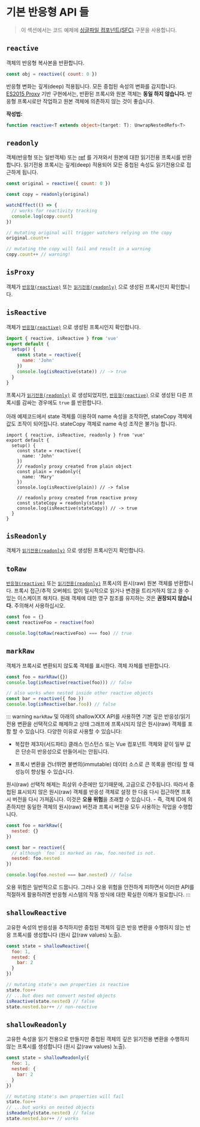 # 기본 반응형 API 들

> 이 섹션에서는 코드 예제에 [싱글파일 컴포넌트(SFC)](../guide/single-file-component.html) 구문을 사용합니다.

## `reactive`

객체의 반응형 복사본을 반환합니다.

```js
const obj = reactive({ count: 0 })
```

반응형 변화는 깊게(deep) 적용됩니다. 모든 중첩된 속성의 변화를 감지합니다. [ES2015 Proxy](https://developer.mozilla.org/en-US/docs/Web/JavaScript/Reference/Global_Objects/Proxy) 기반 구현에서는, 반환된 프록시와 원본 객체는 **동일 하지 않습니다.** 반응형 프록시로만 작업하고 원본 객체에 의존하지 않는 것이 좋습니다.

**작성법:**

```ts
function reactive<T extends object>(target: T): UnwrapNestedRefs<T>
```

## `readonly`

객체(반응형 또는 일반객체) 또는 [ref](./refs-api.html#ref) 를 가져와서 원본에 대한 읽기전용 프록시를 반환합니다. 읽기전용 프록시는 깊게(deep) 적용되어 모든 중첩된 속성도 읽기전용으로 접근하게 됩니다.

```js
const original = reactive({ count: 0 })

const copy = readonly(original)

watchEffect(() => {
  // works for reactivity tracking
  console.log(copy.count)
})

// mutating original will trigger watchers relying on the copy
original.count++

// mutating the copy will fail and result in a warning
copy.count++ // warning!
```

## `isProxy`

객체가 [`반응형(reactive)`](#reactive) 또는 [`읽기전용(readonly)`](#readonly) 으로 생성된 프록시인지 확인합니다.

## `isReactive`

객체가 [`반응형(reactive)`](#reactive) 으로 생성된 프록시인지 확인합니다.

```js
import { reactive, isReactive } from 'vue'
export default {
  setup() {
    const state = reactive({
      name: 'John'
    })
    console.log(isReactive(state)) // -> true
  }
}
```

프록시가 [`읽기전용(readonly)`](#readonly) 로 생성되었지만, [`반응형(reactive)`](#reactive) 으로 생성된 다른 프록시를 감싸는 경우에도 `true` 를 반환합니다.<br><br>아래 예제코드에서 state 객체를 이용하여 name 속성을 조작하면, stateCopy 객체에 값도 조작이 되어집니다. stateCopy 객체로 name 속성 조작은 불가능 합니다.

```js{7-15}
import { reactive, isReactive, readonly } from 'vue'
export default {
  setup() {
    const state = reactive({
      name: 'John'
    })
    // readonly proxy created from plain object
    const plain = readonly({
      name: 'Mary'
    })
    console.log(isReactive(plain)) // -> false

    // readonly proxy created from reactive proxy
    const stateCopy = readonly(state)
    console.log(isReactive(stateCopy)) // -> true
  }
}
```

## `isReadonly`

객체가 [`읽기전용(readonly)`](#readonly) 으로 생성된 프록시인지 확인합니다.

## `toRaw`

[`반응형(reactive)`](#reactive) 또는 [`읽기전용(readonly)`](#readonly) 프록시의 원시(raw) 원본 객체를 반환합니다. 프록시 접근/추적 오버헤드 없이 일시적으로 읽거나 변경을 트리거하지 않고 쓸 수 있는 이스케이프 해치다. 원래 객체에 대한 영구 참조를 유지하는 것은 **권장되지 않습니다.** 주의해서 사용하십시오.

```js
const foo = {}
const reactiveFoo = reactive(foo)

console.log(toRaw(reactiveFoo) === foo) // true
```

## `markRaw`

객체가 프록시로 변환되지 않도록 객체를 표시한다. 객체 자체를 반환합니다.

```js
const foo = markRaw({})
console.log(isReactive(reactive(foo))) // false

// also works when nested inside other reactive objects
const bar = reactive({ foo })
console.log(isReactive(bar.foo)) // false
```

::: warning `markRaw` 및 아래의 shallowXXX API를 사용하면 기본 깊은 반응성/읽기전용 변환을 선택적으로 해제하고 상태 그래프에 프록시되지 않은 원시(raw) 객체를 포함 할 수 있습니다. 다양한 이유로 사용할 수 있습니다:

- 복잡한 제3자(서드파티) 클래스 인스턴스 또는 Vue 컴포넌트 객체와 같이 일부 값은 단순히 반응성으로 만들어서는 안됩니다.

- 프록시 변환을 건너뛰면 불변의(immutable) 데이터 소스로 큰 목록을 렌더링 할 때 성능이 향상될 수 있습니다.

원시(raw) 선택적 해제는 최상위 수준에만 있기때문에, 고급으로 간주됩니다. 따라서 중첩된 표시되지 않은 원시(raw) 객체를 반응성 객체로 설정 한 다음 다시 접근하면 프록시 버전을 다시 가져옵니다. 이것은 **오용 위험**을 초래할 수 있습니다. - 즉, 객체 ID에 의존하지만 동일한 객체의 원시(raw) 버전과 프록시 버전을 모두 사용하는 작업을 수행합니다.

```js
const foo = markRaw({
  nested: {}
})

const bar = reactive({
  // although `foo` is marked as raw, foo.nested is not.
  nested: foo.nested
})

console.log(foo.nested === bar.nested) // false
```

오용 위험은 일반적으로 드뭅니다. 그러나 오용 위험을 안전하게 피하면서 이러한 API를 적절하게 활용하려면 반응형 시스템의 작동 방식에 대한 확실한 이해가 필요합니다. :::

## `shallowReactive`

고유한 속성의 반응성을 추적하지만 중첩된 객체의 깊은 반응 변환을 수행하지 않는 반응 프록시를 생성합니다 (원시 값(raw values) 노출).

```js
const state = shallowReactive({
  foo: 1,
  nested: {
    bar: 2
  }
})

// mutating state's own properties is reactive
state.foo++
// ...but does not convert nested objects
isReactive(state.nested) // false
state.nested.bar++ // non-reactive
```

## `shallowReadonly`

고유한 속성을 읽기 전용으로 만들지만 중첩된 객체의 깊은 읽기전용 변환을 수행하지 않는 프록시를 생성합니다 (원시 값(raw values) 노출).

```js
const state = shallowReadonly({
  foo: 1,
  nested: {
    bar: 2
  }
})

// mutating state's own properties will fail
state.foo++
// ...but works on nested objects
isReadonly(state.nested) // false
state.nested.bar++ // works
```
